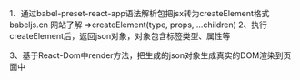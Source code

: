 1、通过babel-preset-react-app语法解析包把jsx转为createElement格式
    babeljs.cn 网站了解
    =>createElement(type, props, ...children)
2、执行createElement后，返回json对象，对象包含标签类型、属性等

3、基于React-Dom中render方法，把生成的json对象生成真实的DOM渲染到页面中
